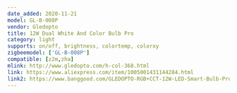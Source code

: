 ```yaml
---
date_added: 2020-11-21
model: GL-B-008P
vendor: Gledopto
title: 12W Dual White And Color Bulb Pro
category: light
supports: on/off, brightness, colortemp, colorxy
zigbeemodel: ['GL-B-008P']
compatible: [z2m,zha]
mlink: http://www.gledopto.com/h-col-368.html
link: https://www.aliexpress.com/item/1005001431144284.html
link2: https://www.banggood.com/GLEDOPTO-RGB+CCT-12W-LED-Smart-Bulb-Pro-Remote-Voice-APP-Control-Compatible-With-ZIGBEE-3_0-p-1839696.html
---
```

